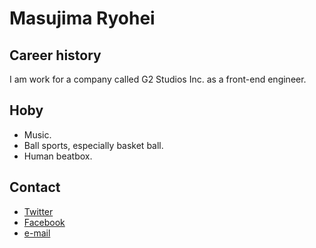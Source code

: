 # Masujima Ryohei
## Career history
I am work for a company called G2 Studios Inc. as a front-end engineer.

## Hoby
- Music.
- Ball sports, especially basket ball.
- Human beatbox.

## Contact
- [Twitter](https://twitter.com/MasujimaRyohei)
- [Facebook](https://facebook.com/MasujimaRyohei)
- [e-mail](mailto:info@example.com)
